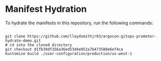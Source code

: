 
# Manifest Hydration

To hydrate the manifests in this repository, run the following commands:

```shell

git clone https://github.com/lloydsmithjr03/argocon-gitops-promoter-hydrate-demo.git
# cd into the cloned directory
git checkout d1fb39df356a36ed53d4e052a7b473588e6ef4ca
kustomize build ./user-configuration/production/us-west-1
```
